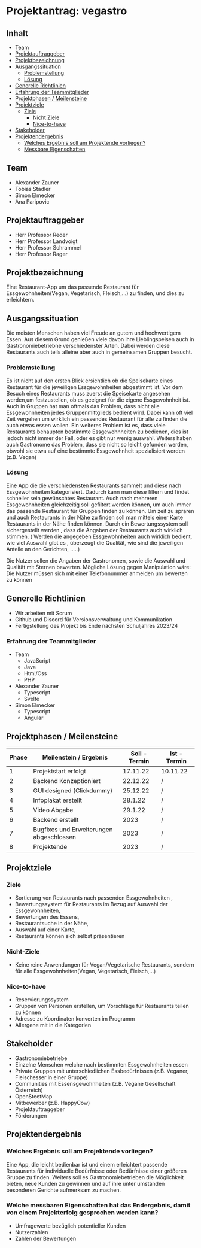 # Projektantrag: vegastro
## Inhalt
- [Team](#team)
- [Projektauftraggeber](#projektauftraggeber)
- [Projektbezeichnung](#projektbezeichnung)
- [Ausgangssituation](#ausgangssituation)
	- [Problemstellung](#problemstellung)
	- [Lösung](#lösung)
- [Generelle Richtlinien](#richtlinien)
- [Erfahrung der Teammitglieder](#erfahrung)
- [Projektphasen / Meilensteine](#meilensteine)
- [Projektziele](#projektziele)
  - [Ziele](#ziele)
	- [Nicht Ziele](#nichtZiele)
	- [Nice-to-have](#nice)
- [Stakeholder](#stakeholder)
- [Projektendergebnis](#projektendergebnis)
  - [Welches Ergebnis soll am Projektende vorliegen?](#ergebnis)
  - [Messbare Eigenschaften](#messbar)
## Team
- Alexander Zauner
- Tobias Stadler
- Simon Elmecker
- Ana Paripovic

## Projektauftraggeber
- Herr Professor Reder
- Herr Professor Landvoigt
- Herr Professor Schrammel
- Herr Professor Rager

## Projektbezeichnung
Eine Restaurant-App um das passende Restaurant für Essgewohnheiten(Vegan, Vegetarisch, Fleisch,...) zu finden, und dies zu erleichtern.

## Ausgangssituation
Die meisten Menschen haben viel Freude an gutem und hochwertigem Essen. Aus diesem Grund genießen viele davon ihre Lieblingspeisen auch in Gastronomiebetriebne verschiedenster Arten. Dabei werden diese Restaurants auch teils alleine aber auch in gemeinsamen Gruppen besucht.

### Problemstellung
Es ist nicht auf den ersten Blick ersichtlich ob die Speisekarte eines Restaurant für die jeweiligen Essgewohnheiten abgestimmt ist.
Vor dem Besuch eines Restaurants muss zuerst die Speisekarte angesehen werden,um festzustellen, ob es geeignet für die eigene Essgewohnheit ist. Auch in Gruppen hat man oftmals das Problem, dass nicht alle Essgewohnheiten jedes Gruppenmittglieds bedient wird.
Dabei kann oft viel Zeit vergehen um wirklich ein passendes Restaurant für alle zu finden die auch etwas essen wollen. 
Ein weiteres Problem ist es, dass viele Restaurants behaupten bestimmte Essgewohnheiten zu bedienen, dies ist jedoch nicht immer der Fall, oder es gibt nur wenig auswahl.
Weiters haben auch Gastronome das Problem, dass sie nicht so leicht gefunden werden, obwohl sie etwa auf eine bestimmte Essgewohnheit spezialisiert werden (z.B. Vegan)



### Lösung
Eine App die die verschiedensten Restaurants sammelt und diese nach Essgewohnheiten kategorisiert. Dadurch kann man diese filtern und findet schneller sein gewünschtes Restaurant. Auch nach mehreren Essgewohnheiten gleichzeitig soll gefiltert werden können, um auch immer das passende Restaurant für Gruppen finden zu können.
Um zeit zu spraren und auch Restaurants in der Nähe zu finden soll man mittels einer Karte Restaurants in der Nähe finden können.
Durch ein Bewertungssystem soll sichergestellt werden , dass die Angaben der Restaurants auch wirklich stimmen. ( Werden die angegeben Essgewohnheiten auch wirklich bedient, wie viel Auswahl gibt es , überzeugt die Qualität, wie sind die jeweiligen Anteile an den Gerichten, .....)

Die Nutzer sollen die Angaben der Gastronomen, sowie die Auswahl und Qualität mit Sternen bewerten. 
Mögliche Lösung gegen Manipulation wäre: Die Nutzer müssen sich mit einer Telefonnummer anmelden um bewerten zu können 

<a name="richtlinien"></a>
## Generelle Richtlinien
- Wir arbeiten mit Scrum
- Github und Discord für Versionsverwaltung und Kommunikation
- Fertigstellung des Projekt bis Ende nächsten Schuljahres 2023/24

<a name="erfahrung"></a>
### Erfahrung der Teammitglieder
- Team
  - JavaScript
  - Java
  - Html/Css
  - PHP
- Alexander Zauner
  - Typescript
  - Svelte
- Simon Elmecker
  - Typescript
  - Angular

<a name="meilensteine"></a>
## Projektphasen / Meilensteine
| Phase | Meilenstein / Ergebnis | Soll - Termin | Ist - Termin |
| ----- | ---------------------- | ------------- | ------------ |
| 1 | Projektstart erfolgt | 17.11.22 | 10.11.22 |
| 2 | Backend Konzeptioniert | 22.12.22 | / | 
| 3 | GUI designed (Clickdummy) | 25.12.22 | / |
| 4 | Infoplakat erstellt | 28.1.22 | / |
| 5 | Video Abgabe | 29.1.22 | / |
| 6 | Backend erstellt | 2023 | / |
| 7 | Bugfixes und Erweiterungen abgeschlossen| 2023 | / | 
| 8 | Projektende | 2023 | / |

## Projektziele
### Ziele 
- Sortierung von Restaurants nach passenden Essgewohnheiten ,
- Bewertungssystem für Restaurants im Bezug auf Auswahl der Essgewohnheiten,
- Bewertungen des Essens,
- Restaurantsuche in der Nähe,
- Auswahl auf einer Karte,
- Restaurants können sich selbst präsentieren

<a name="nichtZiele"></a>
### Nicht-Ziele
- Keine reine Anwendungen für Vegan/Vegetarische Restaurants, sondern für alle Essgewohnheiten(Vegan, Vegetarisch, Fleisch,...)

<a name="nice"></a>
### Nice-to-have
 - Reservierungssystem
 - Gruppen von Personen erstellen, um Vorschläge für Restaurants teilen zu können
 - Adresse zu Koordinaten konverten im Programm
 - Allergene mit in die Kategorien

## Stakeholder
- Gastronomiebetriebe
- Einzelne Menschen welche nach bestimmten Essgewohnheiten essen
- Private Gruppen mit unterschiedlichen Essbedürfnissen (z.B. Veganer, Fleischesser in einer Gruppe)
- Communities mit Essensgewohnheiten (z.B. Vegane Gesellschaft Österreich)
- OpenSteetMap
- Mitbewerber (z.B. HappyCow)
- Projektauftraggeber
- Förderungen


## Projektendergebnis
<a name="ergebnis"></a>
### Welches Ergebnis soll am Projektende vorliegen?
Eine App, die leicht bedienbar ist und einem erleichtert passende Restaurants für individuelle Bedürfnisse oder Bedürfnisse einer größeren Gruppe zu finden.
Weiters soll es Gastronomiebetrieben die Möglichkeit bieten, neue Kunden zu gewinnen und auf ihre unter umständen besonderen Gerichte aufmerksam zu machen.
<a name="messbar"></a>
### Welche messbaren Eigenschaften hat das Endergebnis, damit von einem Projekterfolg gesprochen werden kann?
- Umfragewerte bezüglich potentieller Kunden
- Nutzerzahlen
- Zahlen der Bewertungen
